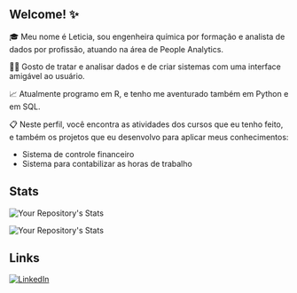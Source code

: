 ## Welcome! :sparkles:
🎓 Meu nome é Leticia, sou engenheira química por formação e analista de dados por profissão, atuando na área de People Analytics.

👨‍💻 Gosto de tratar e analisar dados e de criar sistemas com uma interface amigável ao usuário.

📈 Atualmente programo em R, e tenho me aventurado também em Python e em SQL.

📋 Neste perfil, você encontra as atividades dos cursos que eu tenho feito, e também os projetos que eu desenvolvo para aplicar meus conhecimentos:

- Sistema de controle financeiro
- Sistema para contabilizar as horas de trabalho

## Stats
![Your Repository's Stats](https://github-readme-stats.vercel.app/api?username=leticiafaria7&show_icons=true&theme=omni)

![Your Repository's Stats](https://github-readme-stats.vercel.app/api/top-langs/?username=leticiafaria7&theme=omni)

## Links
[![LinkedIn](https://img.shields.io/badge/linkedin-0A66C2?style=for-the-badge&logo=LinkedIn&logoColor=white)](https://www.linkedin.com/in/leticiaemanuellafaria/)
